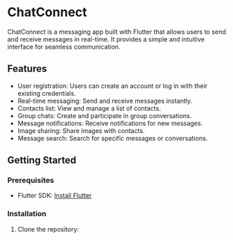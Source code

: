 # ChatConnect

ChatConnect is a messaging app built with Flutter that allows users to send and receive messages 
in real-time. It provides a simple and intuitive interface for seamless communication.

## Features

- User registration: Users can create an account or log in with their existing credentials.
- Real-time messaging: Send and receive messages instantly.
- Contacts list: View and manage a list of contacts.
- Group chats: Create and participate in group conversations.
- Message notifications: Receive notifications for new messages.
- Image sharing: Share images with contacts.
- Message search: Search for specific messages or conversations.



## Getting Started

### Prerequisites

- Flutter SDK: [Install Flutter](https://flutter.dev/docs/get-started/install)

### Installation

1. Clone the repository:

